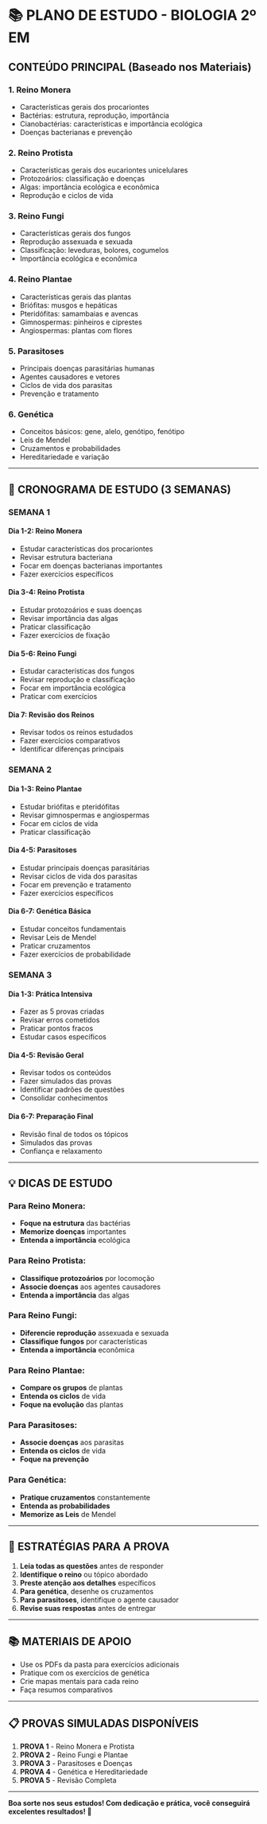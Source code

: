 # 📚 PLANO DE ESTUDO - BIOLOGIA 2º EM

## **CONTEÚDO PRINCIPAL (Baseado nos Materiais)**

### **1. Reino Monera**
- Características gerais dos procariontes
- Bactérias: estrutura, reprodução, importância
- Cianobactérias: características e importância ecológica
- Doenças bacterianas e prevenção

### **2. Reino Protista**
- Características gerais dos eucariontes unicelulares
- Protozoários: classificação e doenças
- Algas: importância ecológica e econômica
- Reprodução e ciclos de vida

### **3. Reino Fungi**
- Características gerais dos fungos
- Reprodução assexuada e sexuada
- Classificação: leveduras, bolores, cogumelos
- Importância ecológica e econômica

### **4. Reino Plantae**
- Características gerais das plantas
- Briófitas: musgos e hepáticas
- Pteridófitas: samambaias e avencas
- Gimnospermas: pinheiros e ciprestes
- Angiospermas: plantas com flores

### **5. Parasitoses**
- Principais doenças parasitárias humanas
- Agentes causadores e vetores
- Ciclos de vida dos parasitas
- Prevenção e tratamento

### **6. Genética**
- Conceitos básicos: gene, alelo, genótipo, fenótipo
- Leis de Mendel
- Cruzamentos e probabilidades
- Hereditariedade e variação

---

## 📅 CRONOGRAMA DE ESTUDO (3 SEMANAS)

### **SEMANA 1**

#### **Dia 1-2: Reino Monera**
- Estudar características dos procariontes
- Revisar estrutura bacteriana
- Focar em doenças bacterianas importantes
- Fazer exercícios específicos

#### **Dia 3-4: Reino Protista**
- Estudar protozoários e suas doenças
- Revisar importância das algas
- Praticar classificação
- Fazer exercícios de fixação

#### **Dia 5-6: Reino Fungi**
- Estudar características dos fungos
- Revisar reprodução e classificação
- Focar em importância ecológica
- Praticar com exercícios

#### **Dia 7: Revisão dos Reinos**
- Revisar todos os reinos estudados
- Fazer exercícios comparativos
- Identificar diferenças principais

### **SEMANA 2**

#### **Dia 1-3: Reino Plantae**
- Estudar briófitas e pteridófitas
- Revisar gimnospermas e angiospermas
- Focar em ciclos de vida
- Praticar classificação

#### **Dia 4-5: Parasitoses**
- Estudar principais doenças parasitárias
- Revisar ciclos de vida dos parasitas
- Focar em prevenção e tratamento
- Fazer exercícios específicos

#### **Dia 6-7: Genética Básica**
- Estudar conceitos fundamentais
- Revisar Leis de Mendel
- Praticar cruzamentos
- Fazer exercícios de probabilidade

### **SEMANA 3**

#### **Dia 1-3: Prática Intensiva**
- Fazer as 5 provas criadas
- Revisar erros cometidos
- Praticar pontos fracos
- Estudar casos específicos

#### **Dia 4-5: Revisão Geral**
- Revisar todos os conteúdos
- Fazer simulados das provas
- Identificar padrões de questões
- Consolidar conhecimentos

#### **Dia 6-7: Preparação Final**
- Revisão final de todos os tópicos
- Simulados das provas
- Confiança e relaxamento

---

## 💡 DICAS DE ESTUDO

### **Para Reino Monera:**
- **Foque na estrutura** das bactérias
- **Memorize doenças** importantes
- **Entenda a importância** ecológica

### **Para Reino Protista:**
- **Classifique protozoários** por locomoção
- **Associe doenças** aos agentes causadores
- **Entenda a importância** das algas

### **Para Reino Fungi:**
- **Diferencie reprodução** assexuada e sexuada
- **Classifique fungos** por características
- **Entenda a importância** econômica

### **Para Reino Plantae:**
- **Compare os grupos** de plantas
- **Entenda os ciclos** de vida
- **Foque na evolução** das plantas

### **Para Parasitoses:**
- **Associe doenças** aos parasitas
- **Entenda os ciclos** de vida
- **Foque na prevenção**

### **Para Genética:**
- **Pratique cruzamentos** constantemente
- **Entenda as probabilidades**
- **Memorize as Leis** de Mendel

---

## 🎯 ESTRATÉGIAS PARA A PROVA

1. **Leia todas as questões** antes de responder
2. **Identifique o reino** ou tópico abordado
3. **Preste atenção aos detalhes** específicos
4. **Para genética**, desenhe os cruzamentos
5. **Para parasitoses**, identifique o agente causador
6. **Revise suas respostas** antes de entregar

---

## 📚 MATERIAIS DE APOIO

- Use os PDFs da pasta para exercícios adicionais
- Pratique com os exercícios de genética
- Crie mapas mentais para cada reino
- Faça resumos comparativos

---

## 📋 PROVAS SIMULADAS DISPONÍVEIS

1. **PROVA 1** - Reino Monera e Protista
2. **PROVA 2** - Reino Fungi e Plantae
3. **PROVA 3** - Parasitoses e Doenças
4. **PROVA 4** - Genética e Hereditariedade
5. **PROVA 5** - Revisão Completa

---

**Boa sorte nos seus estudos! Com dedicação e prática, você conseguirá excelentes resultados! 🚀**
